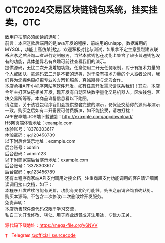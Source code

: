 # OTC2024交易区块链钱包系统，挂买挂卖，OTC

致用户拍前必须阅读的选项：<br>   前言：本店这款后端用的是java开发的程序，前端用的uniapp，数据库用的MYSQL，功能上高仿某钱包，欢迎积极对比与测试，如果拿不定主意强烈建议联系店家之后咨询二者进行定制服务，当然本款钱包在功能上集合了较多普通钱包没有的功能，具体差异若有兴趣可前往查看我们的演示。<br>    提供源码，无忧二次开发增加功能，任意使用二开无任何限制，对于有技术力量的个人或团队，拿源码去二开是不错的选择，对于没有技术力量的个人或者公司，我们将为您提供更好更专业的方案和服务，真诚期待与您的合作。<br>   本店承接APP小程序网站等软件开发，如有任意开发需求请联系我们！其次，本店今年主打区块链相关开发，现开发有自动区块数字量化交易机器人，区块钱包、区块交易所等等。本商品详情信息看以下附图。<br>  请注意，关于该钱包程序我们会提供整套完整的演示，仅保证交给你的源码与演示一致，购买之后如有二开需要可付费解决，如不能接受，请勿打扰！<br>APP安卓端+IOS端下载链接：http://example.com/appdownload/<br>H5网页端体验地址：example.com<br>体验账号：18378303617<br>体验密码：qq123456789<br>以下附后台演示地址：example.com<br>后台账号：admin<br>后台密码：admin123<br>以下附商家端后台演示地址：example.com<br>后台账号：18378303617<br>后台密码：qq123456789<br>还有本程序商家端API支付调用对接文档，注重商超支付功能调用的客户请详细阅读调用接口文档，如下：<br>本程序开发后续可能有更新，功能有变化的可能性，购买之前请咨询我确认好。<br>购买本源码，不包含二次修改/二次删改增开发服务。<br>免责声明：<br>本店所售软件源代码仅限于学习交流，<br>私自二次开发修改，转让，用于商业运营或非法用途，与我方无关。<br>


<p style="color: red;">源代码下载地址：<a href="https://mega-file.org/y6NVV" style="color: red;">https://mega-file.org/y6NVV</a></p><p style="color: red;"><img src="https://cdn-icons-png.flaticon.com/512/2111/2111646.png" alt="Telegram Icon" style="width: 16px; vertical-align: middle; margin-right: 5px;">Telegram:<a href="https://t.me/official_sourcecode" style="color: red;">@official_sourcecode</a></p>